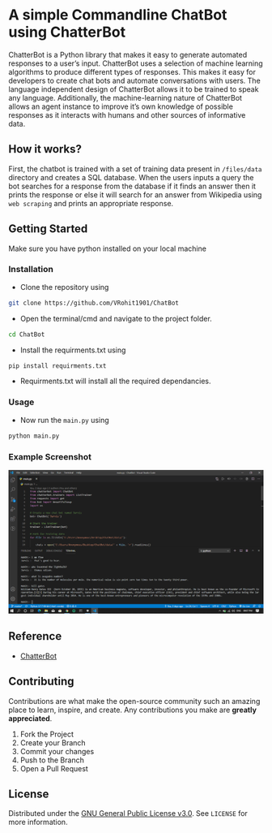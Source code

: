 # A simple Commandline ChatBot using ChatterBot

ChatterBot is a Python library that makes it easy to generate automated responses to a user’s input. ChatterBot uses a selection of machine learning algorithms to produce different types of responses. This makes it easy for developers to create chat bots and automate conversations with users. The language independent design of ChatterBot allows it to be trained to speak any language. Additionally, the machine-learning nature of ChatterBot allows an agent instance to improve it’s own knowledge of possible responses as it interacts with humans and other sources of informative data.

## How it works?

First, the chatbot is trained with a set of training data present in `/files/data` directory and creates a SQL database. When the users inputs a query the bot searches for a response from the database if it finds an answer then it prints the response or else it will search for an answer from Wikipedia using `web scraping` and prints an appropriate response.

## Getting Started

Make sure you have python installed on your local machine

### Installation

- Clone the repository using

```bash
git clone https://github.com/VRohit1901/ChatBot
```

- Open the terminal/cmd and navigate to the project folder.

```bash
cd ChatBot
```

- Install the requirments.txt using

```bash
pip install requirments.txt
```

- Requirments.txt will install all the required dependancies.

### Usage

- Now run the `main.py` using

```bash
python main.py
```

### Example Screenshot

![screenshot](/files/screenshot.png)

## Reference

- [ChatterBot](https://github.com/gunthercox/ChatterBot)

## Contributing

Contributions are what make the open-source community such an amazing place to learn, inspire, and create. Any contributions you make are **greatly appreciated**.

1. Fork the Project
2. Create your Branch
3. Commit your changes
4. Push to the Branch
5. Open a Pull Request

## License

Distributed under the [GNU General Public License v3.0](https://choosealicense.com/licenses/gpl-3.0/). See `LICENSE` for more information.
